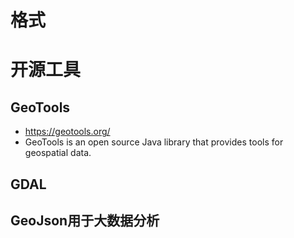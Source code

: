 # 格式

# 开源工具
## GeoTools
- https://geotools.org/ 
- GeoTools is an open source Java library that provides tools for geospatial data.
## GDAL

## GeoJson用于大数据分析
